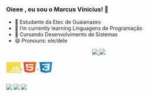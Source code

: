 ### Oieee , eu sou o Marcus Vínicius! 👋

- 🔭 Estudante da Etec de Guaianazes
- 🌱 I’m currently learning  Linguagens de Programação
- 🤔 Cursando Desenvolvimento de Sistemas
- 😄 Pronouns: ele/dele

<div align="center">
  <a href="https://github.com/Markusszzz">
  <img height="180em" src="https://github-readme-stats.vercel.app/api?username=Markusszzz&show_icons=true&theme=dark&include_all_commits=true&count_private=true"/>
  <img height="180em" src="https://github-readme-stats.vercel.app/api/top-langs/?username=Markusszzz&layout=compact&langs_count=7&theme=dark"/>
</div>
<div style="display: inline_block"><br>
  <img align="center" alt="Rafa-Js" height="30" width="40" src="https://raw.githubusercontent.com/devicons/devicon/master/icons/javascript/javascript-plain.svg">
  <img align="center" alt="Rafa-HTML" height="30" width="40" src="https://raw.githubusercontent.com/devicons/devicon/master/icons/html5/html5-original.svg">
  <img align="center" alt="Rafa-CSS" height="30" width="40" src="https://raw.githubusercontent.com/devicons/devicon/master/icons/css3/css3-original.svg">
  
</div>
 
 ##
 
 <div>
   <a href="https://www.instagram.com/markuszp_/" target="_blank"><img src="https://img.shields.io/badge/-Instagram-%23E4405F?style=for-the-badge&logo=instagram&logoColor=white" target="_blank"></a>
   <a href = "mailto:marcusdossantos72@gmail.com"><img src="https://img.shields.io/badge/-Gmail-%23333?style=for-the-badge&logo=gmail&logoColor=white" target="_blank"></a>
  <a href="https://twitter.com/markusszzzzzz"><img src="https://img.shields.io/badge/Twitter-1DA1F2?style=for-the-badge&logo=twitter&logoColor=white" target="_blank"></a>
  
 </div>
 
 
